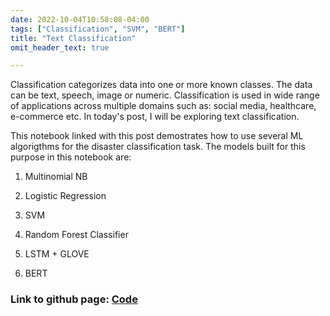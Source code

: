 ```yaml
---
date: 2022-10-04T10:58:08-04:00
tags: ["Classification", "SVM", "BERT"]
title: "Text Classification"
omit_header_text: true

---
```


Classification categorizes data into one or more known classes. The data can be text, speech, image or numeric. Classification is used in wide range of applications across multiple domains such as: social media, healthcare, e-commerce etc. In today's post, I will be exploring text classification.

This notebook linked with this post demostrates how to use several ML algorigthms for the disaster classification task. The models built for this purpose in this notebook are:

1) Multinomial NB

2) Logistic Regression

3) SVM

4) Random Forest Classifier

5) LSTM + GLOVE

6) BERT

### Link to github page: [Code](https://github.com/shikshya1/NLP/tree/main/Text%20Classification)
